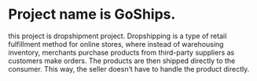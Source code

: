 # Project name is GoShips.
this project is dropshipment project.
Dropshipping is a type of retail fulfillment method for online stores, where instead of warehousing inventory, merchants purchase products from third-party suppliers as customers make orders. The products are then shipped directly to the consumer. This way, the seller doesn’t have to handle the product directly.

